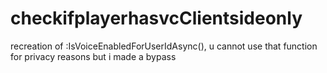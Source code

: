 # checkifplayerhasvcClientsideonly
recreation of :IsVoiceEnabledForUserIdAsync(), u cannot use that function for privacy reasons but i made a bypass
